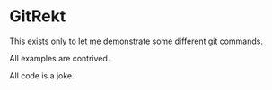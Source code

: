 # GitRekt

This exists only to let me demonstrate some different git commands. 

All examples are contrived. 

All code is a joke. 
